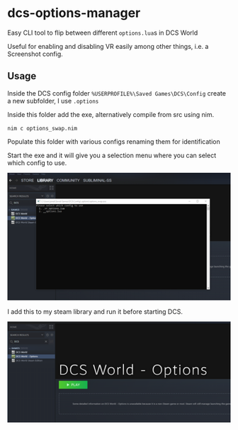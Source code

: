 # dcs-options-manager
Easy CLI tool to flip between different `options.lua`s in DCS World

Useful for enabling and disabling VR easily among other things, i.e. a Screenshot config.

## Usage
Inside the DCS config folder `%USERPROFILE%\Saved Games\DCS\Config` create a new subfolder, I use `.options`

Inside this folder add the exe, alternatively compile from src using nim.
```
nim c options_swap.nim
```
Populate this folder with various configs renaming them for identification

Start the exe and it will give you a selection menu where you can select which config to use.

![2](https://github.com/JonathanTurnock/dcs-options-manager/blob/master/2.png)

I add this to my steam library and run it before starting DCS.

![1](https://github.com/JonathanTurnock/dcs-options-manager/blob/master/1.png)
